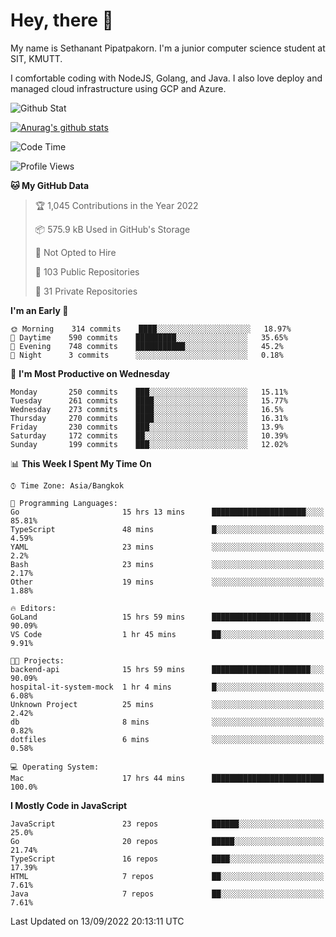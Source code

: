 # Hey, there 🙌
My name is Sethanant Pipatpakorn. I'm a junior computer science student at SIT, KMUTT.

I comfortable coding with NodeJS, Golang, and Java. I also love deploy and managed cloud infrastructure using GCP and Azure.

![Github Stat](https://github-profile-summary-cards.vercel.app/api/cards/profile-details?username=thetkpark&theme=dracula)

[![Anurag's github stats](https://github-readme-stats.vercel.app/api?username=thetkpark&count_private=true&show_icons=true&theme=tokyonight)](https://github.com/anuraghazra/github-readme-stats)

<!--START_SECTION:waka-->
![Code Time](http://img.shields.io/badge/Code%20Time-781%20hrs%2028%20mins-blue)

![Profile Views](http://img.shields.io/badge/Profile%20Views-0-blue)

**🐱 My GitHub Data** 

> 🏆 1,045 Contributions in the Year 2022
 > 
> 📦 575.9 kB Used in GitHub's Storage 
 > 
> 🚫 Not Opted to Hire
 > 
> 📜 103 Public Repositories 
 > 
> 🔑 31 Private Repositories  
 > 
**I'm an Early 🐤** 

```text
🌞 Morning    314 commits    ████░░░░░░░░░░░░░░░░░░░░░   18.97% 
🌆 Daytime    590 commits    █████████░░░░░░░░░░░░░░░░   35.65% 
🌃 Evening    748 commits    ███████████░░░░░░░░░░░░░░   45.2% 
🌙 Night      3 commits      ░░░░░░░░░░░░░░░░░░░░░░░░░   0.18%

```
📅 **I'm Most Productive on Wednesday** 

```text
Monday       250 commits    ███░░░░░░░░░░░░░░░░░░░░░░   15.11% 
Tuesday      261 commits    ████░░░░░░░░░░░░░░░░░░░░░   15.77% 
Wednesday    273 commits    ████░░░░░░░░░░░░░░░░░░░░░   16.5% 
Thursday     270 commits    ████░░░░░░░░░░░░░░░░░░░░░   16.31% 
Friday       230 commits    ███░░░░░░░░░░░░░░░░░░░░░░   13.9% 
Saturday     172 commits    ██░░░░░░░░░░░░░░░░░░░░░░░   10.39% 
Sunday       199 commits    ███░░░░░░░░░░░░░░░░░░░░░░   12.02%

```


📊 **This Week I Spent My Time On** 

```text
⌚︎ Time Zone: Asia/Bangkok

💬 Programming Languages: 
Go                       15 hrs 13 mins      █████████████████████░░░░   85.81% 
TypeScript               48 mins             █░░░░░░░░░░░░░░░░░░░░░░░░   4.59% 
YAML                     23 mins             ░░░░░░░░░░░░░░░░░░░░░░░░░   2.2% 
Bash                     23 mins             ░░░░░░░░░░░░░░░░░░░░░░░░░   2.17% 
Other                    19 mins             ░░░░░░░░░░░░░░░░░░░░░░░░░   1.88%

🔥 Editors: 
GoLand                   15 hrs 59 mins      ██████████████████████░░░   90.09% 
VS Code                  1 hr 45 mins        ██░░░░░░░░░░░░░░░░░░░░░░░   9.91%

🐱‍💻 Projects: 
backend-api              15 hrs 59 mins      ██████████████████████░░░   90.09% 
hospital-it-system-mock  1 hr 4 mins         █░░░░░░░░░░░░░░░░░░░░░░░░   6.08% 
Unknown Project          25 mins             ░░░░░░░░░░░░░░░░░░░░░░░░░   2.42% 
db                       8 mins              ░░░░░░░░░░░░░░░░░░░░░░░░░   0.82% 
dotfiles                 6 mins              ░░░░░░░░░░░░░░░░░░░░░░░░░   0.58%

💻 Operating System: 
Mac                      17 hrs 44 mins      █████████████████████████   100.0%

```

**I Mostly Code in JavaScript** 

```text
JavaScript               23 repos            ██████░░░░░░░░░░░░░░░░░░░   25.0% 
Go                       20 repos            █████░░░░░░░░░░░░░░░░░░░░   21.74% 
TypeScript               16 repos            ████░░░░░░░░░░░░░░░░░░░░░   17.39% 
HTML                     7 repos             ██░░░░░░░░░░░░░░░░░░░░░░░   7.61% 
Java                     7 repos             ██░░░░░░░░░░░░░░░░░░░░░░░   7.61%

```



 Last Updated on 13/09/2022 20:13:11 UTC
<!--END_SECTION:waka-->
